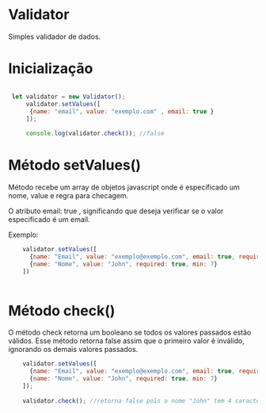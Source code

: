 # Validator
Simples validador de dados.


# Inicialização

```javascript

 let validator = new Validator();
     validator.setValues([
      {name: "email", value: "exemplo.com" , email: true }
     ]);
     
     console.log(validator.check()); //false

```

# Método setValues()

Método recebe um array de objetos javascript onde é específicado um nome, value e regra para checagem.

O atributo email: true , significando que deseja verificar se o valor especificado é um email.

Exemplo:

```javascript
    validator.setValues([
      {name: "Email", value: "exemplo@exemplo.com", email: true, required: true},
      {name: "Nome", value: "John", required: true, min: 7}
    ])
  
```

# Método check()

O método check retorna um booleano se todos os valores passados estão válidos. Esse método retorna false
assim que o primeiro valor é inválido, ignorando os demais valores passados.

```javascript
    validator.setValues([
      {name: "Email", value: "exemplo@exemplo.com", email: true, required: true},
      {name: "Nome", value: "John", required: true, min: 7}
    ]);
    
    validator.check(); //retorna false pois o nome "John" tem 4 caracteres, o mínimo é 7 caracteres
    
  
```

